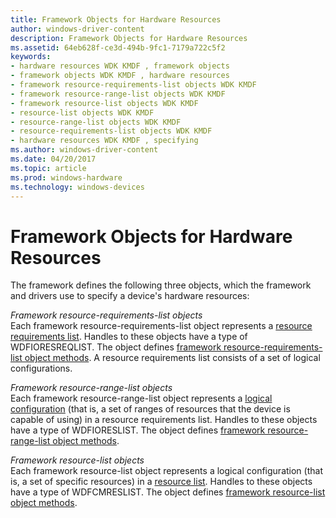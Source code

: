 ```yaml
---
title: Framework Objects for Hardware Resources
author: windows-driver-content
description: Framework Objects for Hardware Resources
ms.assetid: 64eb628f-ce3d-494b-9fc1-7179a722c5f2
keywords:
- hardware resources WDK KMDF , framework objects
- framework objects WDK KMDF , hardware resources
- framework resource-requirements-list objects WDK KMDF
- framework resource-range-list objects WDK KMDF
- framework resource-list objects WDK KMDF
- resource-list objects WDK KMDF
- resource-range-list objects WDK KMDF
- resource-requirements-list objects WDK KMDF
- hardware resources WDK KMDF , specifying
ms.author: windows-driver-content
ms.date: 04/20/2017
ms.topic: article
ms.prod: windows-hardware
ms.technology: windows-devices
---
```


# Framework Objects for Hardware Resources


The framework defines the following three objects, which the framework and drivers use to specify a device's hardware resources:

<a href="" id="framework-resource-requirements-list-objects"></a>*Framework resource-requirements-list objects*  
Each framework resource-requirements-list object represents a [resource requirements list](https://msdn.microsoft.com/library/windows/hardware/ff547012). Handles to these objects have a type of WDFIORESREQLIST. The object defines [framework resource-requirements-list object methods](https://msdn.microsoft.com/library/windows/hardware/dn265665). A resource requirements list consists of a set of logical configurations.

<a href="" id="framework-resource-range-list-objects"></a>*Framework resource-range-list objects*  
Each framework resource-range-list object represents a [logical configuration](https://msdn.microsoft.com/library/windows/hardware/ff547012#ddk-logical-configurations-kg) (that is, a set of ranges of resources that the device is capable of using) in a resource requirements list. Handles to these objects have a type of WDFIORESLIST. The object defines [framework resource-range-list object methods](https://msdn.microsoft.com/library/windows/hardware/dn265665).

<a href="" id="framework-resource-list-objects"></a>*Framework resource-list objects*  
Each framework resource-list object represents a logical configuration (that is, a set of specific resources) in a [resource list](https://msdn.microsoft.com/library/windows/hardware/ff547012). Handles to these objects have a type of WDFCMRESLIST. The object defines [framework resource-list object methods](https://msdn.microsoft.com/library/windows/hardware/dn265665).

 

 





